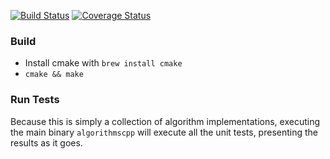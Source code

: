 [![Build Status](https://travis-ci.org/alexdunn/algorithmscpp.svg?branch=master)](https://travis-ci.org/alexdunn/algorithmscpp)
[![Coverage Status](https://coveralls.io/repos/alexdunn/algorithmscpp/badge.svg)](https://coveralls.io/r/alexdunn/algorithmscpp)
### Build
- Install cmake with `brew install cmake`
- `cmake && make`

### Run Tests
Because this is simply a collection of algorithm implementations, executing the main binary `algorithmscpp` will execute all the unit tests, presenting the results as it goes.

